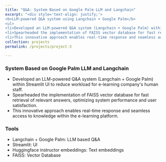 ```yaml
---
title: "Q&A: System Based on Google Palm LLM and Langchain"
excerpt: "<div style='text-align: justify;'> 
<b>LLM-powered Q&A system using Langchain + Google Palm</b>
<ul>
<li>Developed an LLM-powered Q&A system (Langchain + Google Palm) within Streamlit UI to reduce workload for e-learning company.</li>
<li>Spearheaded the implementation of FAISS vector database for fast retrieval of relevant answers, optimizing system performance and user satisfaction.</li> 
<li>This innovative approach enables real-time response and seamless access to knowledge within the e-learning platform.</li>"
collection: projects
permalink: /projects/project-3

---
```


### System Based on Google Palm LLM and Langchain

- Developed an LLM-powered Q&A system (Langchain + Google Palm) within Streamlit UI to reduce workload for e-learning company's human staff.
- Spearheaded the implementation of FAISS vector database for fast retrieval of relevant answers, optimizing system performance and user satisfaction. 
- This innovative approach enables real-time response and seamless access to knowledge within the e-learning platform.

### Tools
- Langchain + Google Palm: LLM based Q&A
- Streamlit: UI
- Huggingface instructor embeddings: Text embeddings
- FAISS: Vector Database
